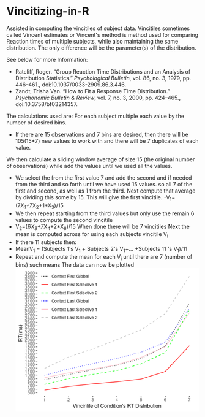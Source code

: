 # Vincitizing-in-R
Assisted in computing the vincitiles of subject data.
Vincitiles sometimes called Vincent estimates or Vincent's method is method used for comparing Reaction times of multiple subjects, while also maintaining the same distribution. The only difference will be the parameter(s) of the distribution.  

See below for more Information:
- Ratcliff, Roger. “Group Reaction Time Distributions and an Analysis of Distribution Statistics.” _Psychological Bulletin_, vol. 86, no. 3, 1979, pp. 446–461., doi:10.1037/0033-2909.86.3.446.
- Zandt, Trisha Van. “How to Fit a Response Time Distribution.” _Psychonomic Bulletin & Review_, vol. 7, no. 3, 2000, pp. 424–465., doi:10.3758/bf03214357.

The calculations used are:
For each subject multiple each value by the number of desired bins.
- If there are 15 observations and 7 bins are desired, then there will be 105(15*7) new values to work with and there will be 7 duplicates of each value.

We then calculate a sliding window average of size 15 (the original number of observations) while add the values until we used all the values.
- We select the  from the first value 7 and add the second and if needed from the third  and so forth until we have  used 15 values. so all 7 of the first and second, as well as 1 from the third. Next compute that average by dividing this some by 15.
This will give the first vincitile.
-V<sub>1</sub>=(7*X<sub>1</sub>+7*X<sub>2</sub>+1*X<sub>3</sub>)/15
- We then repeat starting from the third values but only use the remain 6 values to compute the second vincitile
- V<sub>2</sub>=(6*X<sub>3</sub>+7*X<sub>4</sub>+2*X<sub>6</sub>)/15
When done there will be 7 vincitiles
Next the mean is computed across for using each subjects vincitile V<sub>i</sub>
- If there 11 subjects then: 
- MeanV<sub>1</sub> = (Subjects 1's V<sub>1</sub> + Subjects 2's V<sub>1</sub>+... +Subjects 11 's V<sub>1</sub>)/11
- Repeat and compute the mean for each V<sub>i</sub> until there are 7 (number of bins) such means 
The data can now  be plotted
![Alt text](vincitizing-plot.png?raw=true "Plot")